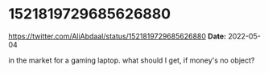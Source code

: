 # 1521819729685626880
https://twitter.com/AliAbdaal/status/1521819729685626880
**Date:** 2022-05-04

in the market for a gaming laptop. what should I get, if money's no object?
